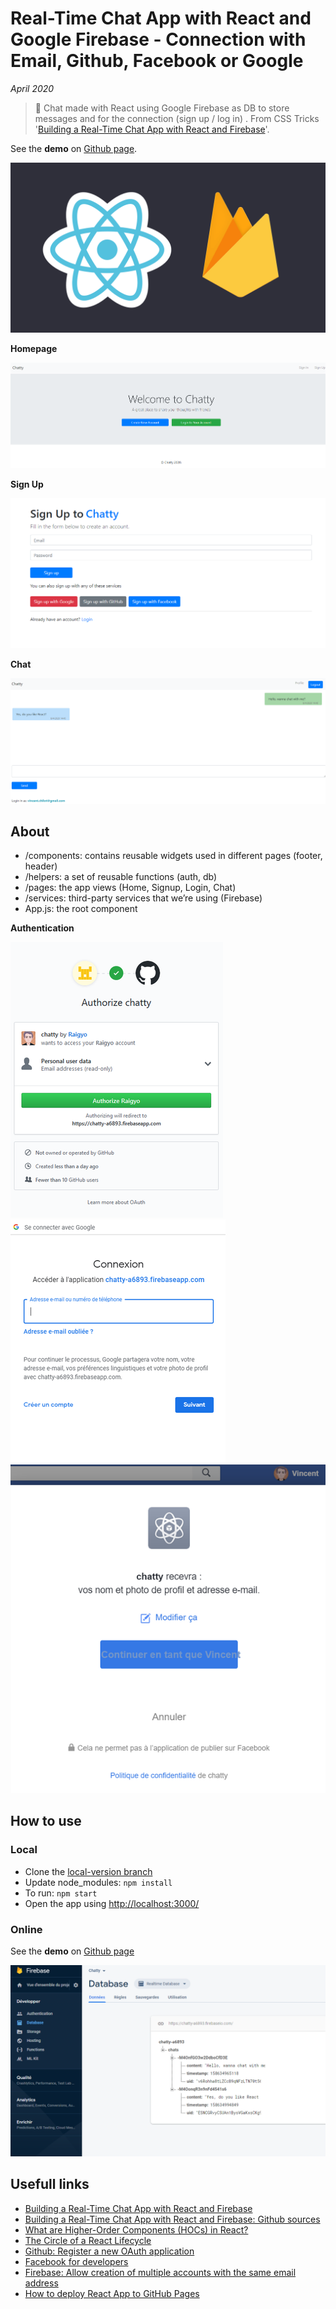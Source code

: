 # Real-Time Chat App with React and Google Firebase - Connection with Email, Github, Facebook or Google

*April 2020*

> 🔨 Chat made with React using Google Firebase as DB to store messages and for the connection (sign up / log in) . From CSS Tricks '[Building a Real-Time Chat App with React and Firebase](https://css-tricks.com/building-a-real-time-chat-app-with-react-and-firebase/)'. 

See the **demo** on [Github page](https://raigyo.github.io/react-chat/).

![React + Firebase logos](readme-img/reactfirebase.png)

**Homepage**

![Capture: Home](readme-img/capture-home.PNG)

**Sign Up**

![Capture: Login](readme-img/capture-login.PNG)

**Chat**

![Capture: Home](readme-img/capture-chat1.PNG)


## About

- /components: contains reusable widgets used in different pages (footer, header)
- /helpers: a set of reusable functions (auth, db)
- /pages: the app views (Home, Signup, Login, Chat)
- /services: third-party services that we’re using (Firebase)
- App.js: the root component

**Authentication**

![Capture: Auth Github](readme-img/capture-auth.PNG)![Capture: Auth Google](readme-img/capture-login-google.PNG)![Capture: Auth FB](readme-img/capture-login-fb.PNG) 

## How to use

### Local

- Clone the [local-version branch](https://github.com/Raigyo/react-chat/tree/local-version)
- Update node_modules: `npm install`
- To run: `npm start`
- Open the app using [http://localhost:3000/](http://localhost:3000/)

### Online

See the **demo** on [Github page](https://raigyo.github.io/react-chat/)

![Capture: Firebase](readme-img/capture-firebase.PNG)

## Usefull links

- [Building a Real-Time Chat App with React and Firebase](https://css-tricks.com/building-a-real-time-chat-app-with-react-and-firebase/)
- [Building a Real-Time Chat App with React and Firebase: Github sources](https://github.com/Dunebook/Firebase-auth-chat-app)
- [What are Higher-Order Components (HOCs) in React?](https://css-tricks.com/what-are-higher-order-components-in-react/)
- [The Circle of a React Lifecycle](https://css-tricks.com/the-circle-of-a-react-lifecycle/)
- [Github: Register a new OAuth application](https://github.com/settings/developers)
- [Facebook for developers](https://developers.facebook.com/)
- [Firebase: Allow creation of multiple accounts with the same email address ](https://stackoverflow.com/questions/37947944/authentication-using-facebook-at-first-and-then-google-causes-an-error-in-fireba)
- [How to deploy React App to GitHub Pages](https://dev.to/yuribenjamin/how-to-deploy-react-app-in-github-pages-2a1f)